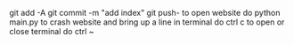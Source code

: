 git add -A
git commit -m "add index"
git push-
to open website do python main.py
to crash website and bring up a line in terminal do ctrl c
to open or close terminal do ctrl ~
